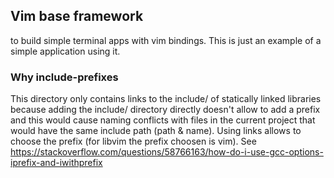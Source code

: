 
## Vim base framework
to build simple terminal apps with vim bindings.
This is just an example of a simple application using it.

### Why include-prefixes
This directory only contains links to the include/ of statically linked libraries because adding the include/ directory directly doesn't allow to add a prefix and this would cause naming conflicts with files in the current project that would have the same include path (path & name).
Using links allows to choose the prefix (for libvim the prefix choosen is vim).
See https://stackoverflow.com/questions/58766163/how-do-i-use-gcc-options-iprefix-and-iwithprefix

